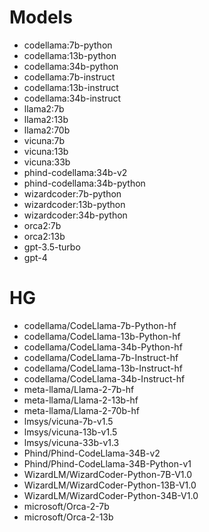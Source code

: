 # Models

- codellama:7b-python
- codellama:13b-python
- codellama:34b-python
- codellama:7b-instruct
- codellama:13b-instruct
- codellama:34b-instruct
- llama2:7b
- llama2:13b
- llama2:70b
- vicuna:7b
- vicuna:13b
- vicuna:33b
- phind-codellama:34b-v2
- phind-codellama:34b-python
- wizardcoder:7b-python
- wizardcoder:13b-python
- wizardcoder:34b-python
- orca2:7b
- orca2:13b
- gpt-3.5-turbo
- gpt-4

# HG

- codellama/CodeLlama-7b-Python-hf
- codellama/CodeLlama-13b-Python-hf
- codellama/CodeLlama-34b-Python-hf
- codellama/CodeLlama-7b-Instruct-hf
- codellama/CodeLlama-13b-Instruct-hf
- codellama/CodeLlama-34b-Instruct-hf
- meta-llama/Llama-2-7b-hf
- meta-llama/Llama-2-13b-hf
- meta-llama/Llama-2-70b-hf
- lmsys/vicuna-7b-v1.5
- lmsys/vicuna-13b-v1.5
- lmsys/vicuna-33b-v1.3
- Phind/Phind-CodeLlama-34B-v2
- Phind/Phind-CodeLlama-34B-Python-v1
- WizardLM/WizardCoder-Python-7B-V1.0
- WizardLM/WizardCoder-Python-13B-V1.0
- WizardLM/WizardCoder-Python-34B-V1.0
- microsoft/Orca-2-7b
- microsoft/Orca-2-13b

